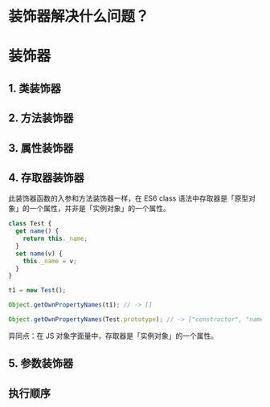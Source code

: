 # 装饰器解决什么问题？

# 装饰器

## 1. 类装饰器

## 2. 方法装饰器

## 3. 属性装饰器

## 4. 存取器装饰器

此装饰器函数的入参和方法装饰器一样，在 ES6 class 语法中存取器是「原型对象」的一个属性，并非是「实例对象」的一个属性。

```javascript
class Test {
  get name() {
    return this._name;
  }
  set name(v) {
    this._name = v;
  }
}

t1 = new Test();

Object.getOwnPropertyNames(t1); // -> []

Object.getOwnPropertyNames(Test.prototype); // -> ["constructor", "name"]
```

异同点：在 JS 对象字面量中，存取器是「实例对象」的一个属性。

## 5. 参数装饰器

## 执行顺序
